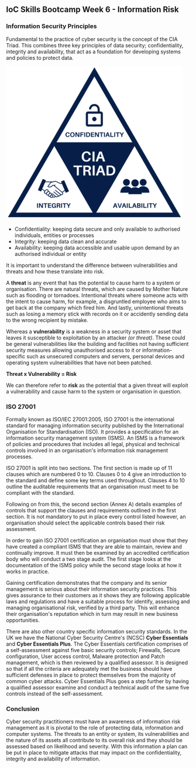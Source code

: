 ## IoC Skills Bootcamp Week 6 - Information Risk

### Information Security Principles

Fundamental to the practice of cyber security is the concept of the CIA Triad. This combines three key principles of data security; confidentiality, integrity and availability, that act as a foundation for developing systems and policies to protect data.

![CIA](/docs/assets/CIATriad.PNG)

- Confidentiality: keeping data secure and only available to authorised individuals, entities or processes
- Integrity: keeping data clean and accurate
- Availability: keeping data accessible and usable upon demand by an authorised individual or entity

It is important to understand the difference between vulnerabilities and threats and how these translate into risk. 

A **threat** is any event that has the potential to cause harm to a system or organisation. There are natural threats, which are caused by Mother Nature such as flooding or tornadoes. Intentional threats where someone acts with the intent to cause harm, for example, a disgruntled employee who aims to get back at the company which fired him. And lastly, unintentional threats such as losing a memory stick with records on it or accidently sending data to the wrong recipient by mistake.

Whereas a **vulnerability** is a weakness in a security system or asset that leaves it susceptible to exploitation by an attacker _(or threat)_. These could be general vulnerabilities like the building and facilities not having sufficient security measures allowing unauthorised access to it or information-specific such as unsecured computers and servers, personal devices and operating system vulnerabilities that have not been patched. 

**Threat x Vulnerability = Risk**

We can therefore refer to **risk** as the potential that a given threat will exploit a vulnerability and cause harm to the system or organisation in question.

### ISO 27001

Formally known as ISO/IEC 27001:2005, ISO 27001 is the international standard for managing information security published by the International Organisation for Standardisation (ISO). It provides a specification for an information security management system (ISMS). An ISMS is a framework of policies and procedures that includes all legal, physical and technical controls involved in an organisation's information risk management processes.

ISO 27001 is split into two sections. The first section is made up of 11 clauses which are numbered 0 to 10. Clauses 0 to 4 give an introduction to the standard and define some key terms used throughout. Clauses 4 to 10 outline the auditable requirements that an organisation must meet to be compliant with the standard. 

Following on from this, the second section (Annex A) details examples of controls that support the clauses and requirements outlined in the first section. It is not mandatory to put in place every control listed however, an organisation should select the applicable controls based 
their risk assessment. 

In order to gain ISO 27001 certification an organisation must show that they have created a compliant ISMS that they are able to maintain, review and continually improve. It must then be examined by an accredited certification body who will conduct a two stage audit. The first stage looks at the documentation of the ISMS policy while the second stage looks at how it works in practice. 

Gaining certification demonstrates that the company and its senior management is serious about their information security practices. This gives assurance to their customers as it shows they are following applicable laws and regulations and have a suitable process for identify, assessing and managing organisational risk, verified by a third party. This will enhance their organisation's reputation which in turn may result in new business opportunities. 

There are also other country specific information security standards. In the UK we have the National Cyber Security Centre's (NCSC) **Cyber Essentials** and **Cyber Essentials Plus**. The Cyber Essentials certification comprises of a self-assessment against five basic security controls; Firewalls, Secure configuration, User access control, Malware protection and Patch management, which is then reviewed by a qualified assessor. It is designed so that if all the criteria are adequately met the business should have sufficient defenses in place to protect themselves from the majority of common cyber attacks. Cyber Essentials Plus goes a step further by having a qualified assessor examine and conduct a technical audit of the same five controls instead of the self-assessment.

### Conclusion

Cyber security practitioners must have an awareness of information risk management as it is pivotal to the role of protecting data, information and computer systems. The threats to an entity or system, its vulnerabilities and the nature of its assets all contribute to its overall risk and they should be assessed based on likelihood and severity. With this information a plan can be put in place to mitigate attacks that may impact on the confidentiality, integrity and availability of information.
